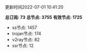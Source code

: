 更新时间2022-07-01 10:41:20

**总订阅: 73**
**总节点: 3755**
**有效节点: 1725**
- ss节点: 1457
- trojan节点: 174
- v2ray节点: 82
- ssr节点: 12
